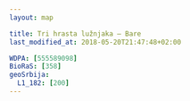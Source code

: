```yaml
---
layout: map

title: Tri hrasta lužnjaka – Bare
last_modified_at: 2018-05-20T21:47:48+02:00

WDPA: [555589098]
BioRaS: [358]
geoSrbija:
  L1_182: [200]
---
```

